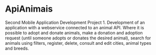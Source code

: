 # ApiAnimais

Second Mobile Application Development Project 1.
Development of an application with a webservice connected to an animal API.
Where it is possible to adopt and donate animals, make a donation and adoption request (until someone adopts or donates the desired animal), search for animals using filters, register, delete, consult and edit cities, animal types and breeds.
